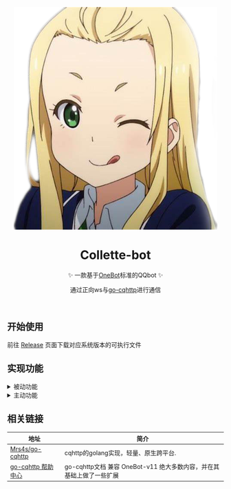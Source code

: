 <div align="center">
    <img src="./Source/img/Collette.png"><br>
</div>

<div align="center">

# Collette-bot

✨ 一款基于[OneBot](https://github.com/botuniverse/onebot)标准的QQbot ✨

通过正向ws与[go-cqhttp](https://github.com/Mrs4s/go-cqhttp)进行通信

<br>
</div>

## 开始使用
前往 [Release](https://github.com/Clov614/Collette-bot/releases) 页面下载对应系统版本的可执行文件


## 实现功能

<details>
    <summary>被动功能</summary>

- [X] BilBili分享链接解析


</details>

<details>
    <summary>主动功能</summary>

- [X] queryMCstatus 查询mc服务器状态

</details>

## 相关链接

| 地址                                                    | 简介                                            |
|-------------------------------------------------------|-----------------------------------------------|
| [Mrs4s/go-cqhttp](https://github.com/Mrs4s/go-cqhttp) | cqhttp的golang实现，轻量、原生跨平台.                     |
| [go-cqhttp 帮助中心](https://docs.go-cqhttp.org/)         | go-cqhttp文档 兼容 OneBot-v11 绝大多数内容，并在其基础上做了一些扩展 |

